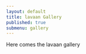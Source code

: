 ```yaml
---
layout: default
title: lavaan Gallery
published: true
submenu: gallery
---
```


Here comes the lavaan gallery

